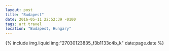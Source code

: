 ```yaml
---
layout: post
title: "Budapest"
date: 2016-05-11 22:52:39 -0100
tags: art travel
location: "Budapest, Hungary"
---
```


{% include img.liquid img:"27030123835_f3b1133c4b_k" date:page.date %}
